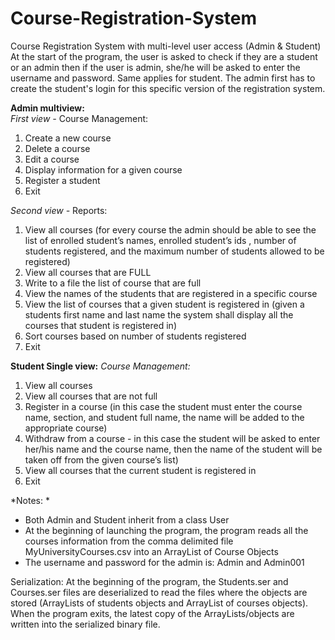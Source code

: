 # Course-Registration-System

Course Registration System with multi-level user access (Admin & Student)
At the start of the program, the user is asked to check if they are a student or an admin then if the user is admin, she/he will be asked to enter the username and password. Same applies for student. The admin first has to create the student's login for this specific version of the registration system.

**Admin multiview:** \
*First view -* Course Management: 
1. Create a new course
2. Delete a course
3. Edit a course
4. Display information for a given course
5. Register a student
6. Exit

*Second view -* Reports: 
1. View all courses (for every course the admin should be able to see the list of enrolled student’s names, enrolled student’s ids , number of students registered, and the maximum number of students allowed to be registered)
2. View all courses that are FULL 
3. Write to a file the list of course that are full
4. View the names of the students that are registered in a specific course
5. View the list of courses that a given student is registered in (given a students first name
and last name the system shall display all the courses that student is registered in)
6. Sort courses based on number of students registered
7. Exit

**Student Single view:**
*Course Management:* 
1. View all courses
2. View all courses that are not full
3. Register in a course (in this case the student must enter the course name, section, and student full name, the name will be added to the appropriate course)
4. Withdraw from a course - in this case the student will be asked to enter her/his name and the course name, then the name of the student will be taken off from the given course’s list)
5. View all courses that the current student is registered in
6. Exit

*Notes: *
- Both Admin and Student inherit from a class User
- At the beginning of launching the program, the program reads all the courses information from the comma delimited file MyUniversityCourses.csv into an ArrayList of Course Objects
- The username and password for the admin is: Admin and Admin001

Serialization: At the beginning of the program, the Students.ser and Courses.ser files are deserialized to read the files where the objects are stored (ArrayLists of students objects and ArrayList of courses objects). When the program exits, the latest copy of the ArrayLists/objects are written into the serialized binary file. 
